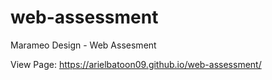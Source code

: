 # web-assessment
Marameo Design - Web Assesment

View Page: https://arielbatoon09.github.io/web-assessment/
